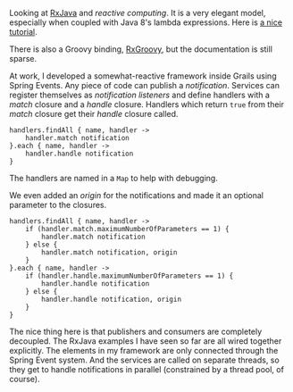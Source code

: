 Looking at [RxJava](https://github.com/ReactiveX/RxJava) and
_reactive computing_.  It is a very elegant model, especially when coupled with
Java 8's lambda expressions.  Here is
[a nice tutorial](http://blog.danlew.net/2014/09/15/grokking-rxjava-part-1/).

There is also a Groovy binding,
[RxGroovy](https://github.com/ReactiveX/RxGroovy), but the documentation is
still sparse.

At work, I developed a somewhat-reactive framework inside Grails using Spring
Events.  Any piece of code can publish a _notification_.  Services can register
themselves as _notification listeners_ and define handlers with a _match_
closure and a _handle_ closure.  Handlers which return `true` from their _match_
closure get their _handle_ closure called.

    handlers.findAll { name, handler ->
        handler.match notification
    }.each { name, handler ->
        handler.handle notification
    }

The handlers are named in a `Map` to help with debugging.

We even added an _origin_ for the notifications and made it an optional
parameter to the closures.

    handlers.findAll { name, handler ->
        if (handler.match.maximumNumberOfParameters == 1) {
            handler.match notification
        } else {
            handler.match notification, origin
        }
    }.each { name, handler ->
        if (handler.handle.maximumNumberOfParameters == 1) {
            handler.handle notification
        } else {
            handler.handle notification, origin
        }
    }

The nice thing here is that publishers and consumers are completely decoupled.
The RxJava examples I have seen so far are all wired together explicitly.  The
elements in my framework are only connected through the Spring Event system.
And the services are called on separate threads, so they get to handle
notifications in parallel (constrained by a thread pool, of course).
